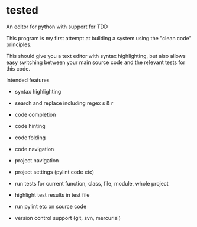 # tested
An editor for python with support for TDD

This program is my first attempt at building a system using the "clean code" principles.

This should give you a text editor with syntax highlighting, but also allows easy switching between your main
source code and the relevant tests for this code.

Intended features
* syntax highlighting
* search and replace including regex s & r
* code completion
* code hinting
* code folding
* code navigation

* project navigation
* project settings (pylint code etc)

* run tests for current function, class, file, module, whole project
* highlight test results in test file

* run pylint etc on source code
* version control support (git, svn, mercurial)
